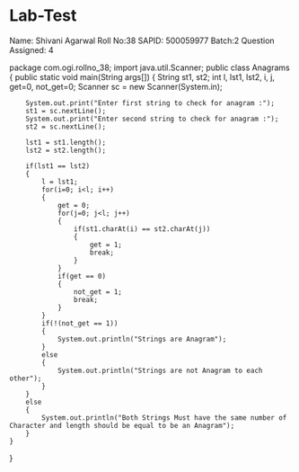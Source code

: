 # Lab-Test



Name: Shivani Agarwal
Roll No:38
SAPID: 500059977
Batch:2
Question Assigned: 4

package com.ogi.rollno_38;
import java.util.Scanner;
public class Anagrams
{
    public static void main(String args[])
    {
        String st1, st2;
        int l, lst1, lst2, i, j, get=0, not_get=0;
        Scanner sc = new Scanner(System.in);
        
        System.out.print("Enter first string to check for anagram :");
        st1 = sc.nextLine();
        System.out.print("Enter second string to check for anagram :");
        st2 = sc.nextLine();
        
        lst1 = st1.length();
        lst2 = st2.length();
		
        if(lst1 == lst2)
        {
            l = lst1;
            for(i=0; i<l; i++)
            {
                get = 0;
                for(j=0; j<l; j++)
                {
                    if(st1.charAt(i) == st2.charAt(j))
                    {
                        get = 1;
                        break;
                    }
                }
                if(get == 0)
                {
                    not_get = 1;
                    break;
                }
            }
            if(!(not_get == 1))
            {
                System.out.println("Strings are Anagram");
            }
            else
            {
                System.out.println("Strings are not Anagram to each other");
            }
        }
        else
        {
            System.out.println("Both Strings Must have the same number of Character and length should be equal to be an Anagram");
        }
    }
}










